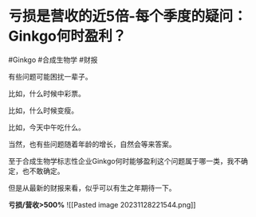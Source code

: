 # 亏损是营收的近5倍-每个季度的疑问：Ginkgo何时盈利？

#Ginkgo #合成生物学 #财报 

有些问题可能困扰一辈子。

比如，什么时候中彩票。

比如，什么时候变瘦。

比如，今天中午吃什么。

当然，也有些问题随着年龄的增长，自然会等来答案。

至于合成生物学标志性企业Ginkgo何时能够盈利这个问题属于哪一类，我不确定，也不敢确定。

但是从最新的财报来看，似乎可以有生之年期待一下。

**亏损/营收>500%**
![[Pasted image 20231128221544.png]]

